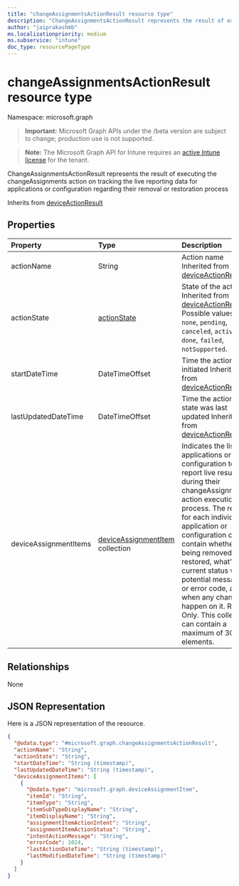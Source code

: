 ```yaml
---
title: "changeAssignmentsActionResult resource type"
description: "ChangeAssignmentsActionResult represents the result of executing the changeAssignments action on tracking the live reporting data for applications or configuration regarding their removal or restoration process"
author: "jaiprakashmb"
ms.localizationpriority: medium
ms.subservice: "intune"
doc_type: resourcePageType
---
```


# changeAssignmentsActionResult resource type

Namespace: microsoft.graph

> **Important:** Microsoft Graph APIs under the /beta version are subject to change; production use is not supported.

> **Note:** The Microsoft Graph API for Intune requires an [active Intune license](https://go.microsoft.com/fwlink/?linkid=839381) for the tenant.

ChangeAssignmentsActionResult represents the result of executing the changeAssignments action on tracking the live reporting data for applications or configuration regarding their removal or restoration process


Inherits from [deviceActionResult](../resources/intune-devices-deviceactionresult.md)

## Properties
|Property|Type|Description|
|:---|:---|:---|
|actionName|String|Action name Inherited from [deviceActionResult](../resources/intune-devices-deviceactionresult.md)|
|actionState|[actionState](../resources/intune-shared-actionstate.md)|State of the action Inherited from [deviceActionResult](../resources/intune-devices-deviceactionresult.md). Possible values are: `none`, `pending`, `canceled`, `active`, `done`, `failed`, `notSupported`.|
|startDateTime|DateTimeOffset|Time the action was initiated Inherited from [deviceActionResult](../resources/intune-devices-deviceactionresult.md)|
|lastUpdatedDateTime|DateTimeOffset|Time the action state was last updated Inherited from [deviceActionResult](../resources/intune-devices-deviceactionresult.md)|
|deviceAssignmentItems|[deviceAssignmentItem](../resources/intune-devices-deviceassignmentitem.md) collection|Indicates the list of applications or configuration to report live results during their changeAssignments action execution process. The result for each individual application or configuration can contain whether it's being removed or restored, what's the current status with potential message or error code, and when any changes happen on it. Read-Only. This collection can contain a maximum of 30 elements.|

## Relationships
None

## JSON Representation
Here is a JSON representation of the resource.
<!-- {
  "blockType": "resource",
  "@odata.type": "microsoft.graph.changeAssignmentsActionResult"
}
-->
``` json
{
  "@odata.type": "#microsoft.graph.changeAssignmentsActionResult",
  "actionName": "String",
  "actionState": "String",
  "startDateTime": "String (timestamp)",
  "lastUpdatedDateTime": "String (timestamp)",
  "deviceAssignmentItems": [
    {
      "@odata.type": "microsoft.graph.deviceAssignmentItem",
      "itemId": "String",
      "itemType": "String",
      "itemSubTypeDisplayName": "String",
      "itemDisplayName": "String",
      "assignmentItemActionIntent": "String",
      "assignmentItemActionStatus": "String",
      "intentActionMessage": "String",
      "errorCode": 1024,
      "lastActionDateTime": "String (timestamp)",
      "lastModifiedDateTime": "String (timestamp)"
    }
  ]
}
```

